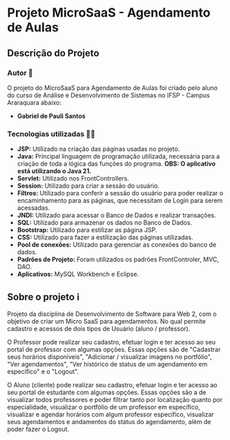 # Projeto MicroSaaS - Agendamento de Aulas

## Descrição do Projeto

### Autor 👤

O projeto do MicroSaaS para Agendamento de Aulas foi criado pelo aluno do curso de Análise e Desenvolvimento de Sistemas no IFSP - Campus Araraquara abaixo:
- **Gabriel de Pauli Santos**

### Tecnologias utilizadas 👩‍💻

- **JSP:** Utilizado na criação das páginas usadas no projeto.
- **Java:** Principal linguagem de programação utilizada, necessária para a criação de toda a lógica das funções do programa. **OBS: O aplicativo está utilizando o Java 21.**
- **Servlet:** Utilizado nos FrontControllers.
- **Session:** Utilizado para criar a sessão do usuário.
- **Filtros:** Utilizado para conferir a sessão do usuário para poder realizar o encaminhamento para as páginas, que necessitam de Login para serem acessadas.
- **JNDI:** Utilizado para acessar o Banco de Dados e realizar transações.
- **SQL:** Utilizado para armazenar os dados no Banco de Dados.
- **Bootstrap:** Utilizado para estilizar as página JSP.
- **CSS:** Utilizado para fazer a estilização das páginas utilizadas.
- **Pool de conexões:** Utilizado para gerenciar as conexões do banco de dados. 
- **Padrões de Projeto:** Foram utilizados os padrões FrontControler, MVC, DAO.
- **Aplicativos:** MySQL Workbench e Eclipse.

## Sobre o projeto ℹ

Projeto da disciplina de Desenvolvimento de Software para Web 2, com o objetivo de criar um Micro SaaS para agendamentos. No qual permite cadastro e acessos de dois tipos de Usuário (aluno / professor).

O Professor pode realizar seu cadastro, efetuar login e ter acesso ao seu portal de professor com algumas opções. Essas opções são de "Cadastrar seus horários disponíveis", "Adicionar / visualizar imagens no portfólio", "Ver agendamentos", "Ver histórico de status de um agendamento em específico" e o "Logout".

O Aluno (cliente) pode realizar seu cadastro, efetuar login e ter acesso ao seu portal de estudante com algumas opções. Essas opções são a de visualizar todos professores e poder filtrar tanto por localização quanto por especialidade, visualizar o portfólio de um professor em específico, visualizar e agendar horários com algum professor específico, visualizar seus agendamentos e andamentos do status do agendamento, além de poder fazer o Logout.
